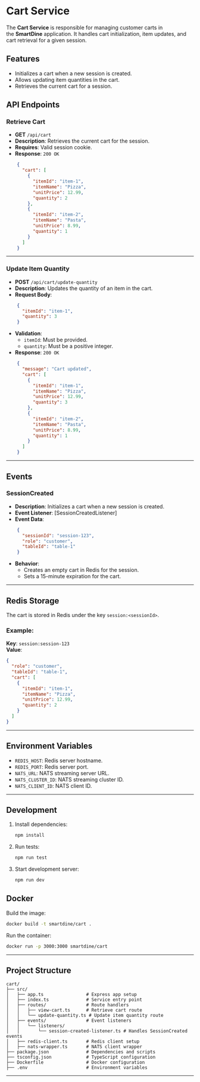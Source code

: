 # Cart Service

The **Cart Service** is responsible for managing customer carts in the **SmartDine** application. It handles cart initialization, item updates, and cart retrieval for a given session.

## Features
-   Initializes a cart when a new session is created.
-   Allows updating item quantities in the cart.
-   Retrieves the current cart for a session.

## API Endpoints

### **Retrieve Cart**
-   **GET** `/api/cart`
-   **Description**: Retrieves the current cart for the session.
-   **Requires**: Valid session cookie.
-   **Response**: `200 OK`
```json
    {
      "cart": [
        {
          "itemId": "item-1",
          "itemName": "Pizza",
          "unitPrice": 12.99,
          "quantity": 2
        },
        {
          "itemId": "item-2",
          "itemName": "Pasta",
          "unitPrice": 8.99,
          "quantity": 1
        }
      ]
    }
```
* * * * *

### **Update Item Quantity**
-   **POST** `/api/cart/update-quantity`
-   **Description**: Updates the quantity of an item in the cart.
-   **Request Body**:
```json
    {
      "itemId": "item-1",
      "quantity": 3
    }
```
-   **Validation**:
    -   `itemId`: Must be provided.
    -   `quantity`: Must be a positive integer.
-   **Response**: `200 OK`
```json
    {
      "message": "Cart updated",
      "cart": [
        {
          "itemId": "item-1",
          "itemName": "Pizza",
          "unitPrice": 12.99,
          "quantity": 3
        },
        {
          "itemId": "item-2",
          "itemName": "Pasta",
          "unitPrice": 8.99,
          "quantity": 1
        }
      ]
    }
```
* * * * *

## Events

### **SessionCreated**
-   **Description**: Initializes a cart when a new session is created.
-   **Event Listener**: [SessionCreatedListener]
-   **Event Data**:
```json
    {
      "sessionId": "session-123",
      "role": "customer",
      "tableId": "table-1"
    }
```
-   **Behavior**:
    -   Creates an empty cart in Redis for the session.
    -   Sets a 15-minute expiration for the cart.

* * * * *

## Redis Storage

The cart is stored in Redis under the key `session:<sessionId>`.

### Example:
**Key**: `session:session-123`\
**Value**:
```json
{
  "role": "customer",
  "tableId": "table-1",
  "cart": [
    {
      "itemId": "item-1",
      "itemName": "Pizza",
      "unitPrice": 12.99,
      "quantity": 2
    }
  ]
}
```
* * * * *

## Environment Variables

-   `REDIS_HOST`: Redis server hostname.
-   `REDIS_PORT`: Redis server port.
-   `NATS_URL`: NATS streaming server URL.
-   `NATS_CLUSTER_ID`: NATS streaming cluster ID.
-   `NATS_CLIENT_ID`: NATS client ID.

* * * * *

## Development

1. Install dependencies:
   ```bash
   npm install
   ```

2. Run tests:
   ```bash
   npm run test
   ```

3. Start development server:
   ```bash
   npm run dev
   ```

## Docker

Build the image:
```bash
docker build -t smartdine/cart .
```

Run the container:
```bash
docker run -p 3000:3000 smartdine/cart
```
* * * * *

## Project Structure
```
cart/
├── src/
│   ├── app.ts                # Express app setup
│   ├── index.ts              # Service entry point
│   ├── routes/               # Route handlers
│   │   ├── view-cart.ts      # Retrieve cart route
│   │   └── update-quantity.ts # Update item quantity route
│   ├── events/               # Event listeners
│   │   └── listeners/
│   │       └── session-created-listener.ts # Handles SessionCreated events
│   ├── redis-client.ts       # Redis client setup
│   ├── nats-wrapper.ts       # NATS client wrapper
├── package.json              # Dependencies and scripts
├── tsconfig.json             # TypeScript configuration
├── Dockerfile                # Docker configuration
├── .env                      # Environment variables
```
* * * * *
